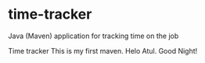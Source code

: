 # time-tracker
Java (Maven) application for tracking time on the job

Time tracker
This is my first maven.
Helo Atul.
Good Night!
